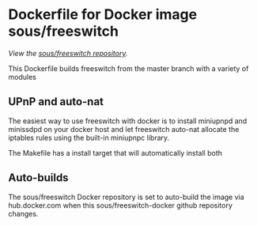 Dockerfile for Docker image sous/freeswitch
===========================================

*View the [sous/freeswitch repository](https://registry.hub.docker.com/u/sous/freeswitch/).*

This Dockerfile builds freeswitch from the master branch with a variety of modules

UPnP and auto-nat
-----------------

The easiest way to use freeswitch with docker is to install miniupnpd and minissdpd on your docker host and let freeswitch auto-nat allocate the iptables rules using the built-in miniupnpc library.

The Makefile has a install target that will automatically install both 

Auto-builds
-----------

The sous/freeswitch Docker repository is set to auto-build the image via hub.docker.com when this sous/freeswitch-docker github repository changes.
